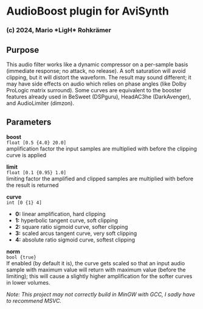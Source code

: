 # AudioBoost plugin for AviSynth
### (c) 2024, Mario \*LigH\* Rohkrämer

## Purpose

This audio filter works like a dynamic compressor on a per-sample basis (immediate response; no attack, no release).
A soft saturation will avoid clipping, but it will distort the waveform.
The result may sound different; it may have side effects on audio which relies on phase angles (like Dolby ProLogic matrix surround).
Some curves are equivalent to the booster features already used in BeSweet (DSPguru), HeadAC3he (DarkAvenger), and AudioLimiter (dimzon).

## Parameters

**boost**<br>
`float [0.5 {4.0} 20.0]`<br>
amplification factor the input samples are multiplied with before the clipping curve is applied

**limit**<br>
`float [0.1 {0.95} 1.0]`<br>
limiting factor the amplified and clipped samples are multiplied with before the result is returned

**curve**<br>
`int [0 {1} 4]`<br>
* **0:** linear amplification, hard clipping
* **1:** hyperbolic tangent curve, soft clipping
* **2:** square ratio sigmoid curve, softer clipping
* **3:** scaled arcus tangent curve, very soft clipping
* **4:** absolute ratio sigmoid curve, softest clipping

**norm**<br>
`bool {true}`<br>
If enabled (by default it is), the curve gets scaled so that an input audio sample with maximum value will return with maximum value (before the limiting); this will cause a slightly higher amplification for the softer curves in lower volumes.


*Note: This project may not correctly build in MinGW with GCC, I sadly have to recommend MSVC.*
